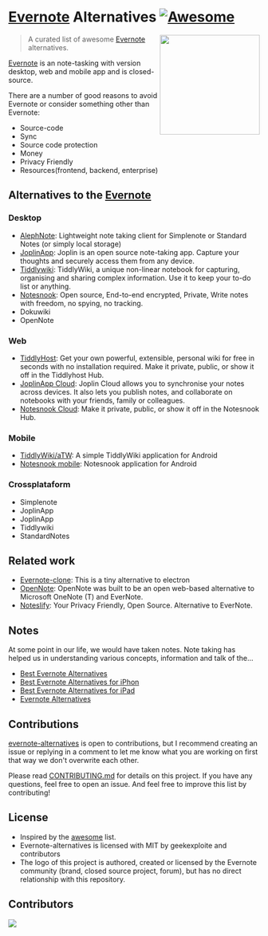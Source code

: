 <!-- markdownlint-configure-file {
  "MD013": {
    "code_blocks": false,
    "tables": false
  },
  "MD033": false,
  "MD041": false
} -->

# [Evernote](https://evernote.com/) Alternatives [![Awesome](https://awesome.re/badge.svg)](https://awesome.re)

[<img src="https://logosmarcas.net/wp-content/uploads/2021/04/Evernote-Logo-650x366.png" align="right" width="200">](https://evernote.com)

> A curated list of awesome [Evernote](https://evernote.com) alternatives.

[Evernote](https://evernote.com/) is an note-tasking with version desktop, web and mobile app and is closed-source.  

There are a number of good reasons to avoid Evernote or consider something other than Evernote:
* Source-code
* Sync
* Source code protection
* Money
* Privacy Friendly
* Resources(frontend, backend, enterprise)
  
## Alternatives to the [Evernote](https://evernote.com)

### Desktop
* [AlephNote](https://github.com/Mikescher/AlephNote): Lightweight note taking client for Simplenote or Standard Notes (or simply local storage)
* [JoplinApp](https://joplinapp.org/): Joplin is an open source note-taking app. Capture your thoughts and securely access them from any device.
* [Tiddlywiki](https://tiddlywiki.com/): TiddlyWiki, a unique non-linear notebook for capturing, organising and sharing complex information. Use it to keep your to-do list or anything.
* [Notesnook](https://notesnook.com/): Open source, End-to-end encrypted, Private, Write notes with freedom, no spying, no tracking.
* Dokuwiki
* OpenNote

### Web
* [TiddlyHost](https://tiddlyhost.com/): Get your own powerful, extensible, personal wiki for free in seconds with no installation required. Make it private, public, or show it off in the Tiddlyhost Hub.
* [JoplinApp Cloud](https://joplinapp.org/plans/): Joplin Cloud allows you to synchronise your notes across devices. It also lets you publish notes, and collaborate on notebooks with your friends, family or colleagues.
* [Notesnook Cloud](https://notesnook.com/): Make it private, public, or show it off in the Notesnook Hub.
  
### Mobile
* [TiddlyWiki/aTW](https://github.com/TiddlyWiki/aTW): A simple TiddlyWiki application for Android
* [Notesnook mobile](https://play.google.com/store/apps/details?id=com.streetwriters.notesnook&hl=en_US): Notesnook application for Android

### Crossplataform
- Simplenote
- JoplinApp
- JoplinApp
- Tiddlywiki
- StandardNotes

## Related work
* [Evernote-clone](https://github.com/topics/evernote-clone): This is a tiny alternative to electron
* [OpenNote](https://github.com/FoxUSA/OpenNote): OpenNote was built to be an open web-based alternative to Microsoft OneNote (T) and EverNote.
* [Noteslify](https://github.com/bytemakers/Noteslify): Your Privacy Friendly, Open Source. Alternative to EverNote.

## Notes
At some point in our life, we would have taken notes.  Note taking has helped us in understanding various concepts, information and talk of the...
- [Best Evernote Alternatives](https://geekeasier.com/best-evernote-alternatives-for-iphone-or-ipad/4896/)
- [Best Evernote Alternatives for iPhon](https://geekeasier.com/best-evernote-alternatives-for-iphone-or-ipad/4896/)
- [Best Evernote Alternatives for iPad](https://geekeasier.com/best-evernote-alternatives-for-iphone-or-ipad/4896/)
- [Evernote Alternatives](https://geekeasier.com/best-evernote-alternatives-for-iphone-or-ipad/4896/)

## Contributions
[evernote-alternatives](https://github.com/geekexploite/evernote-alternatives) is open to contributions, but I recommend creating an issue or replying in a comment to let me know what you are working on first that way we don't overwrite each other.

Please read [CONTRIBUTING.md](./CONTRIBUTING.md) for details on this project. If you have any questions, feel free to open an issue. And feel free to improve this list by contributing! 

## License
* Inspired by the [awesome](https://github.com/sindresorhus/awesome) list.
* Evernote-alternatives is licensed with MIT by geekexploite and contributors
* The logo of this project is authored, created or licensed by the Evernote community (brand, closed source project, forum), but has no direct relationship with this repository.

## Contributors
<a href="https://github.com/geekexploite/evernote-alternatives/graphs/contributors">
  <img src="https://contrib.rocks/image?repo=geekexploite/evernote-alternatives"/>
</a>
